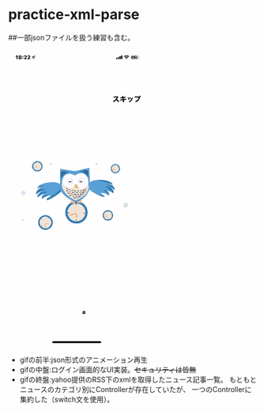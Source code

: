 # practice-xml-parse
##一部jsonファイルを扱う練習も含む。

![demo](https://github.com/kobashou06/practice-xml-parse/blob/main/appdemo.gif)

- gifの前半:json形式のアニメーション再生
- gifの中盤:ログイン画面的なUI実装。~~セキュリティは皆無~~
- gifの終盤:yahoo提供のRSS下のxmlを取得したニュース記事一覧。  もともとニュースのカテゴリ別にControllerが存在していたが、  一つのControllerに集約した（switch文を使用）。  
